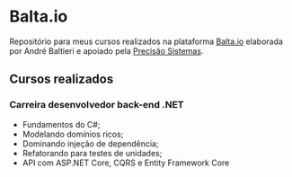 # Balta.io

Repositório para meus cursos realizados na plataforma [Balta.io](https://balta.io) elaborada por André Baltieri e apoiado pela [Precisão Sistemas](http://www.precisaosistemas.com.br).

## Cursos realizados
### Carreira desenvolvedor back-end .NET
- Fundamentos do C#;
- Modelando domínios ricos;
- Dominando injeção de dependência;
- Refatorando para testes de unidades;
- API com ASP.NET Core, CQRS e Entity Framework Core


